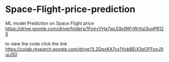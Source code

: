 # Space-Flight-price-prediction
ML model Prediction on Space Flight price
https://drive.google.com/drive/folders/1FojrvYHa7wLE8xI9lFrWrXsI3uqPR12S

to view the code click the link
https://colab.research.google.com/drive/1L2DqxKA7cs1YobBEjX3eOFFonJ9uiJS0
